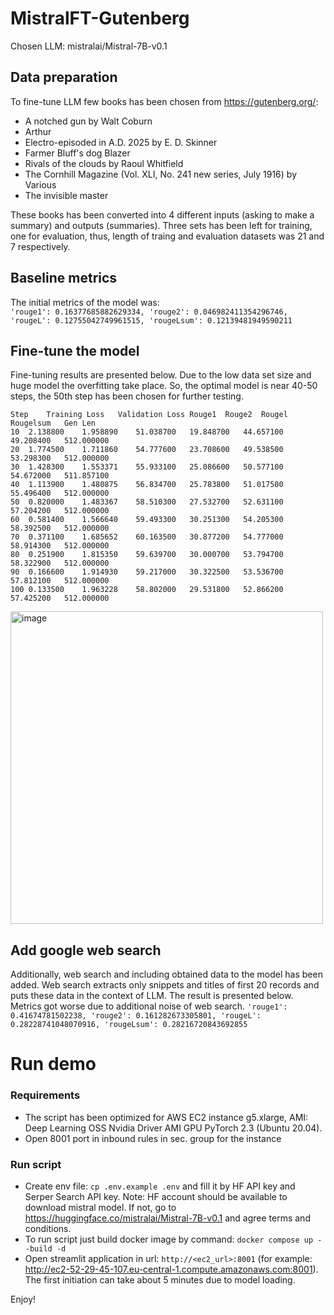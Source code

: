 # MistralFT-Gutenberg
Chosen LLM: mistralai/Mistral-7B-v0.1 

## Data preparation
To fine-tune LLM few books has been chosen from https://gutenberg.org/:
* A notched gun by Walt Coburn
* Arthur
* Electro-episoded in A.D. 2025 by E. D. Skinner
* Farmer Bluff's dog Blazer
* Rivals of the clouds by Raoul Whitfield
* The Cornhill Magazine (Vol. XLI, No. 241 new series, July 1916) by Various
* The invisible master

These books has been converted into 4 different inputs (asking to make a summary) and outputs (summaries). Three sets has been left for training, one for evaluation, thus, length of traing and evaluation datasets was 21 and 7 respectively.  

## Baseline metrics
The initial metrics of the model was:  
```'rouge1': 0.16377685882629334, 'rouge2': 0.046982411354296746, 'rougeL': 0.12755042749961515, 'rougeLsum': 0.12139481949590211```  

## Fine-tune the model
Fine-tuning results are presented below. Due to the low data set size and huge model the overfitting take place. So, the optimal model is near 40-50 steps, the 50th step has been chosen for further testing.
```
Step	Training Loss	Validation Loss	Rouge1	Rouge2	Rougel	Rougelsum	Gen Len
10	2.138800	1.958890	51.038700	19.848700	44.657100	49.208400	512.000000
20	1.774500	1.711860	54.777600	23.708600	49.538500	53.298300	512.000000
30	1.428300	1.553371	55.933100	25.086600	50.577100	54.672000	511.857100
40	1.113900	1.480875	56.834700	25.783800	51.017500	55.496400	512.000000
50	0.820000	1.483367	58.510300	27.532700	52.631100	57.204200	512.000000
60	0.581400	1.566640	59.493300	30.251300	54.205300	58.392500	512.000000
70	0.371100	1.685652	60.163500	30.877200	54.777000	58.914300	512.000000
80	0.251900	1.815350	59.639700	30.000700	53.794700	58.322900	512.000000
90	0.166600	1.914930	59.217000	30.322500	53.536700	57.812100	512.000000
100	0.133500	1.963228	58.802000	29.531800	52.866200	57.425200	512.000000
```

<img width="500" alt="image" src="https://github.com/user-attachments/assets/d6f5e940-f045-4e21-aa99-86c49b5447dd">

## Add google web search
Additionally, web search and including obtained data to the model has been added. Web search extracts only snippets and titles of first 20 records and puts these data in the context of LLM. The result is presented below. Metrics got worse due to additional noise of web search.
```'rouge1': 0.41674781502238, 'rouge2': 0.161282673305801, 'rougeL': 0.28228741048070916, 'rougeLsum': 0.28216720843692855```

# Run demo
### Requirements
* The script has been optimized for AWS EC2 instance g5.xlarge, AMI: Deep Learning OSS Nvidia Driver AMI GPU PyTorch 2.3 (Ubuntu 20.04).
* Open 8001 port in inbound rules in sec. group for the instance
### Run script
* Create env file: ```cp .env.example .env``` and fill it by HF API key and Serper Search API key. Note: HF account should be available to download mistral model. If not, go to https://huggingface.co/mistralai/Mistral-7B-v0.1 and agree terms and conditions.
* To run script just build docker image by command:
```docker compose up --build -d```  
* Open streamlit application in url: ```http://<ec2_url>:8001``` (for example: http://ec2-52-29-45-107.eu-central-1.compute.amazonaws.com:8001). The first initiation can take about 5 minutes due to model loading.

Enjoy!

